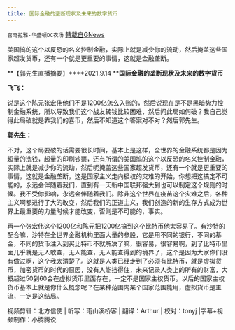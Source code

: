```yaml
---
title: 国际金融的垄断现状及未来的数字货币
---
```

`喜马拉雅-华盛顿DC农场` [轉載自GNews](https://gnews.org/zh-hans/1548754/)

美国搞的这个以反恐的名义控制金融，实际上就是减少你的流动，然后掩盖这些国家超发货币，还有一个就是更重要的事情，这就是金融垄断。

**【郭先生直播摘要】****2021.9.14 ****国际金融的垄断现状及未来的数字货币**

**飞飞：**

说是这个陈元张宏伟他们不是1200亿怎么入账的，然后说现在是不是黑暗势力控制金融系统，所以导致我们这个战友转钱比较困难，然后问此局如何破？我自己觉得此局破就是靠我们的喜币，然后不知道这个答案对不对？然后郭先生。

**郭先生：**

不对，这个局要破的话需要很长时间，基本上是这样，全世界的金融系统都是因为超量的洗钱，超量的印刷钞票，还有所谓的美国搞的这个以反恐的名义控制金融，实际上就是减少你的流动，然后呢掩盖这些国家超发货币，还有一个就是更重要的事情，这就是金融垄断，这是国家主义走向极权的灾难的开始，你想把这搞定不可能的，永远会伴随着我们，直到有一天新中国联邦强大到也可以制定这个规则的时候。我不受你影响，永远会伴随着我们。除非这个世界在疫苗这个灾难之后，各种主义啊都进行了大的改变，然后我们的正道主义，我们创造的新的生存方式成为世界上最重要的力量时候才能改变，否则是不可能的，事实。

再一个张宏伟这个1200亿和陈元把1200亿搞到这个比特币他太容易了。有沙特的配合嘛，沙特在全世界金融机构里面大量的参股，它是用不同的银行，不同的基金，不同的货币注入到买比特币不就解决了嘛，很容易，很容易啊，到了比特币里面几乎就是无人敢查，无人能查，无人能查得到的境界了，这个是因为大家你们没有做过啊，这个我太清楚了。这就是人类已经走到了必须有比特币，就是虚拟货币，加密货币的时代的原因，没有人能挡得住，未来记录人类上的所有的财富，大概超过50到60会在虚拟货币里面存在，一定不是国家主权货币。以后的国家主权货币基本上就是你什么概念呢？在某种范围内某个国家范围能用，虚拟货币是主流，一定是这结局。

视频剪辑：北方信使 | 听写：雨山溪桥客 | 翻译：Arthur | 校对：tonyj |字幕+视频制作：小腾腾说
